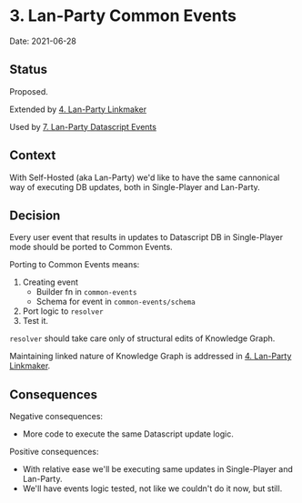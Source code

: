 # 3. Lan-Party Common Events

Date: 2021-06-28

## Status

Proposed.

Extended by [4. Lan-Party Linkmaker](0004-lan-party-linkmaker.md)

Used by [7. Lan-Party Datascript Events](0007-lan-party-datascript-events.md)

## Context

With Self-Hosted (aka Lan-Party) we'd like to have the same cannonical way of executing DB updates,
both in Single-Player and Lan-Party.

## Decision

Every user event that results in updates to Datascript DB in Single-Player mode should be ported to Common Events.

Porting to Common Events means:
1. Creating event
   - Builder fn in `common-events`
   - Schema for event in `common-events/schema`
2. Port logic to `resolver`
3. Test it.

`resolver` should take care only of structural edits of Knowledge Graph.

Maintaining linked nature of Knowledge Graph is addressed in [4. Lan-Party Linkmaker](0004-lan-party-linkmaker.md).

## Consequences

Negative consequences:
* More code to execute the same Datascript update logic.

Positive consequences:
* With relative ease we'll be executing same updates in Single-Player and Lan-Party.
* We'll have events logic tested, not like we couldn't do it now, but still.
